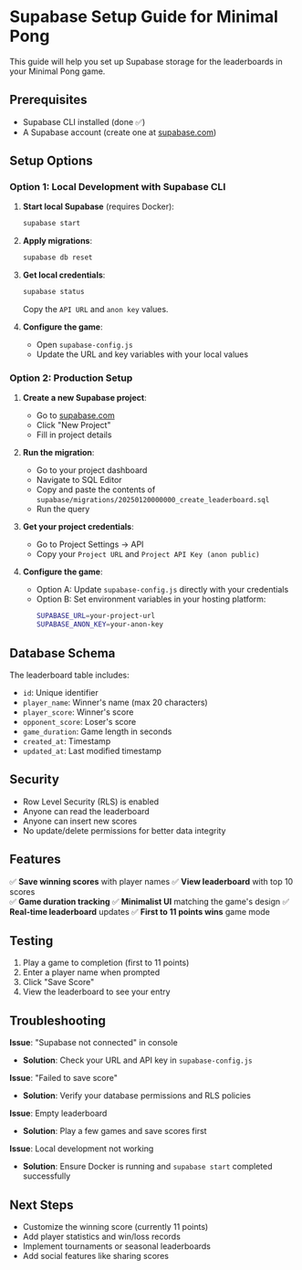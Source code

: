 # Supabase Setup Guide for Minimal Pong

This guide will help you set up Supabase storage for the leaderboards in your Minimal Pong game.

## Prerequisites

- Supabase CLI installed (done ✅)
- A Supabase account (create one at [supabase.com](https://supabase.com))

## Setup Options

### Option 1: Local Development with Supabase CLI

1. **Start local Supabase** (requires Docker):
   ```bash
   supabase start
   ```

2. **Apply migrations**:
   ```bash
   supabase db reset
   ```

3. **Get local credentials**:
   ```bash
   supabase status
   ```
   Copy the `API URL` and `anon key` values.

4. **Configure the game**:
   - Open `supabase-config.js`
   - Update the URL and key variables with your local values

### Option 2: Production Setup

1. **Create a new Supabase project**:
   - Go to [supabase.com](https://supabase.com)
   - Click "New Project"
   - Fill in project details

2. **Run the migration**:
   - Go to your project dashboard
   - Navigate to SQL Editor
   - Copy and paste the contents of `supabase/migrations/20250120000000_create_leaderboard.sql`
   - Run the query

3. **Get your project credentials**:
   - Go to Project Settings → API
   - Copy your `Project URL` and `Project API Key (anon public)`

4. **Configure the game**:
   - Option A: Update `supabase-config.js` directly with your credentials
   - Option B: Set environment variables in your hosting platform:
     ```bash
     SUPABASE_URL=your-project-url
     SUPABASE_ANON_KEY=your-anon-key
     ```

## Database Schema

The leaderboard table includes:
- `id`: Unique identifier
- `player_name`: Winner's name (max 20 characters)
- `player_score`: Winner's score
- `opponent_score`: Loser's score  
- `game_duration`: Game length in seconds
- `created_at`: Timestamp
- `updated_at`: Last modified timestamp

## Security

- Row Level Security (RLS) is enabled
- Anyone can read the leaderboard
- Anyone can insert new scores
- No update/delete permissions for better data integrity

## Features

✅ **Save winning scores** with player names
✅ **View leaderboard** with top 10 scores  
✅ **Game duration tracking**
✅ **Minimalist UI** matching the game's design
✅ **Real-time leaderboard** updates
✅ **First to 11 points wins** game mode

## Testing

1. Play a game to completion (first to 11 points)
2. Enter a player name when prompted
3. Click "Save Score"
4. View the leaderboard to see your entry

## Troubleshooting

**Issue**: "Supabase not connected" in console
- **Solution**: Check your URL and API key in `supabase-config.js`

**Issue**: "Failed to save score"
- **Solution**: Verify your database permissions and RLS policies

**Issue**: Empty leaderboard
- **Solution**: Play a few games and save scores first

**Issue**: Local development not working
- **Solution**: Ensure Docker is running and `supabase start` completed successfully

## Next Steps

- Customize the winning score (currently 11 points)
- Add player statistics and win/loss records
- Implement tournaments or seasonal leaderboards
- Add social features like sharing scores